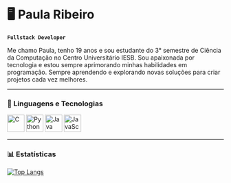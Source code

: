 # 🖥️ Paula Ribeiro

**`Fullstack Developer`**

Me chamo Paula, tenho 19 anos e sou estudante do 3° semestre de Ciência da Computação no Centro Universitário IESB. Sou apaixonada por tecnologia e estou sempre aprimorando minhas habilidades em programação. Sempre aprendendo e explorando novas soluções para criar projetos cada vez melhores.

---
### 🤖 Linguagens e Tecnologias

<img alt="C" title="C" width="40px" src="https://cdn.jsdelivr.net/gh/devicons/devicon@latest/icons/c/c-original.svg" />  
<img alt="Python" title="Python" width="40px" src="https://cdn.jsdelivr.net/gh/devicons/devicon@latest/icons/python/python-original.svg" />  
<img alt="Java" title="Java" width="40px" src="https://cdn.jsdelivr.net/gh/devicons/devicon@latest/icons/java/java-original.svg" />  
<img alt="JavaScript" title="JavaScript" width="40px" src="https://cdn.jsdelivr.net/gh/devicons/devicon@latest/icons/javascript/javascript-original.svg" />

---

### 📊 Estatísticas        

[![Top Langs](https://github-readme-stats.vercel.app/api/top-langs/?username=pribeiroms&theme=midnight-purple&layout=compact&custom_title=Linguagens%20mais%20usadas)](https://github.com/pribeiroms/github-readme-stats)
